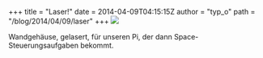 +++
title = "Laser!"
date = 2014-04-09T04:15:15Z
author = "typ_o"
path = "/blog/2014/04/09/laser"
+++
[![](/media/lazzorcase.serendipityThumb.jpeg)](/media/lazzorcase.jpeg)

Wandgehäuse, gelasert, für unseren Pi, der dann Space-Steuerungsaufgaben
bekommt.
